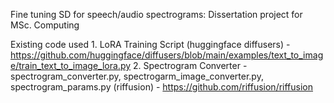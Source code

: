 Fine tuning SD for speech/audio spectrograms: Dissertation project for MSc. Computing

Existing code used
    1. LoRA Training Script (huggingface diffusers) - https://github.com/huggingface/diffusers/blob/main/examples/text_to_image/train_text_to_image_lora.py
    2. Spectrogram Converter - spectrogram_converter.py, spectrogarm_image_converter.py, spectrogram_params.py (riffusion) - https://github.com/riffusion/riffusion
